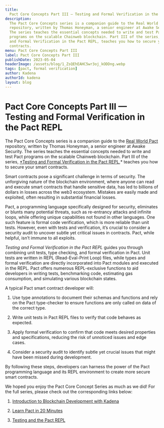 ```yaml
---
title:
  Pact Core Concepts Part III — Testing and Formal Verification in the Pact REPL
description:
  The Pact Core Concepts series is a companion guide to the Real World Pact
  repository, written by Thomas Honeyman, a senior engineer at Awake Security.
  The series teaches the essential concepts needed to write and test Pact
  programs on the scalable Chainweb blockchain. Part III of the series, Testing
  and Formal Verification in the Pact REPL, teaches you how to secure your smart
  contracts.
menu: Pact Core Concepts Part III
label: Pact Core Concepts Part III
publishDate: 2023-05-04
headerImage: /assets/blog/1_ZsQEhEAHC5wr3oj_kODDng.webp
tags: [pact, formal verification]
author: Kadena
authorId: kadena
layout: blog
---
```


# Pact Core Concepts Part III — Testing and Formal Verification in the Pact REPL

The Pact Core Concepts series is a companion guide to the
[Real World Pact](https://github.com/thomashoneyman/real-world-pact) repository,
written by Thomas Honeyman, a senior engineer at Awake Security. The series
teaches the essential concepts needed to write and test Pact programs on the
scalable Chainweb blockchain. Part III of the series,
[\*Testing and Formal Verification in the Pact REPL](https://github.com/thomashoneyman/real-world-pact/blob/main/00-core-concepts/03-Testing-In-The-Pact-REPL.md),\*
teaches you how to secure your smart contracts.

Smart contracts pose a significant challenge in terms of security. The
unforgiving nature of the blockchain environment, where anyone can read and
execute smart contracts that handle sensitive data, has led to billions of
dollars in losses across the web3 ecosystem. Mistakes are easily made and
exploited, often resulting in substantial financial losses.

Pact, a programming language specifically designed for security, eliminates or
blunts many potential threats, such as re-entrancy attacks and infinite loops,
while offering unique capabilities not found in other languages. One such
feature is formal code verification, which is more reliable than unit tests.
However, even with tests and verification, it’s crucial to consider a security
audit to uncover subtle yet critical issues in contracts. Pact, while helpful,
isn’t immune to all exploits.

_Testing and Formal Verification in the Pact REPL_ guides you through combining
unit tests, type checking, and formal verification in Pact. Unit tests are
written in REPL (Read-Eval-Print Loop) files, while types and formal
verification are directly incorporated into Pact modules and executed in the
REPL. Pact offers numerous REPL-exclusive functions to aid developers in writing
tests, benchmarking code, estimating gas consumption, and simulating various
blockchain states.

A typical Pact smart contract developer will:

1.  Use type annotations to document their schemas and functions and rely on the
    Pact type-checker to ensure functions are only called on data of the correct
    type.

2.  Write unit tests in Pact REPL files to verify that code behaves as expected.

3.  Apply formal verification to confirm that code meets desired properties and
    specifications, reducing the risk of unnoticed issues and edge cases.

4.  Consider a security audit to identify subtle yet crucial issues that might
    have been missed during development.

By following these steps, developers can harness the power of the Pact
programming language and its REPL environment to create more secure smart
contracts.

We hoped you enjoy the Pact Core Concept Series as much as we did! For the full
series, please check out the corresponding links below:

1.  [Introduction to Blockchain Development with Kadena](https://github.com/thomashoneyman/real-world-pact/blob/main/00-core-concepts/01-Introduction.md)

2.  [Learn Pact in 20 Minutes](https://github.com/thomashoneyman/real-world-pact/blob/main/00-core-concepts/02-Pact-In-20-Minutes.md)

3.  [Testing and the Pact REPL](https://github.com/thomashoneyman/real-world-pact/blob/main/00-core-concepts/03-Testing-In-The-Pact-REPL.md)
